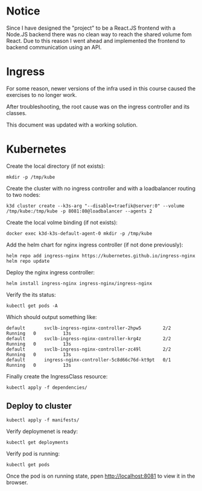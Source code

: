 # Notice
Since I have designed the "project" to be a React.JS frontend with a Node.JS backend there was no clean way to reach the shared volume fom React. Due to this reason I went ahead and implemented the frontend to backend communication using an API.

# Ingress
For some reason, newer versions of the infra used in this course caused the exercises to no longer work.

After troubleshooting, the root cause was on the ingress controller and its classes.

This document was updated with a working solution.

# Kubernetes
Create the local directory (if not exists):
```
mkdir -p /tmp/kube
```
Create the cluster with no ingress controller and with a loadbalancer routing to two nodes:
```
k3d cluster create --k3s-arg "--disable=traefik@server:0" --volume /tmp/kube:/tmp/kube -p 8081:80@loadbalancer --agents 2
```
Create the local volme binding (if not exists):
```
docker exec k3d-k3s-default-agent-0 mkdir -p /tmp/kube
```
Add the helm chart for nginx ingress controller (if not done previously):
```
helm repo add ingress-nginx https://kubernetes.github.io/ingress-nginx
helm repo update
```
Deploy the nginx ingress controller:
```
helm install ingress-nginx ingress-nginx/ingress-nginx
```
Verify the its status:
```
kubectl get pods -A
```
Which should output something like:
```
default       svclb-ingress-nginx-controller-2hpw5        2/2     Running   0          13s
default       svclb-ingress-nginx-controller-krg4z        2/2     Running   0          13s
default       svclb-ingress-nginx-controller-zc49l        2/2     Running   0          13s
default       ingress-nginx-controller-5c8d66c76d-kt9pt   0/1     Running   0          13s
```
Finally create the IngressClass resource:
```
kubectl apply -f dependencies/
```
## Deploy to cluster
```
kubectl apply -f manifests/
```
Verify deploymenet is ready:
```
kubectl get deployments
```
Verify pod is running:
```
kubectl get pods
```
Once the pod is on running state, ppen [http://localhost:8081](http://localhost:8081) to view it in the browser.
